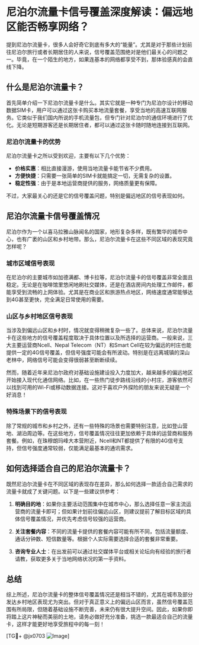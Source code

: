 # 尼泊尔流量卡信号覆盖深度解读：偏远地区能否畅享网络？

提到尼泊尔流量卡，很多人会好奇它到底有多大的“能量”。尤其是对于那些计划前往尼泊尔旅行或者长期居住的人来说，信号覆盖范围绝对是他们最关心的问题之一。毕竟，在一个陌生的地方，如果连基本的网络都享受不到，那体验感真的会直线下降。

## 什么是尼泊尔流量卡？

首先简单介绍一下尼泊尔流量卡是什么。其实它就是一种专门为尼泊尔设计的移动数据SIM卡，用户可以通过这张卡购买本地流量套餐，享受当地的高速互联网服务。它类似于我们国内所说的手机流量包，但专门针对尼泊尔的通信环境进行了优化。无论是短期游客还是长期居住者，都可以通过这张卡随时随地连接到互联网。

### 尼泊尔流量卡的优势

尼泊尔流量卡之所以受到欢迎，主要有以下几个优势：
- **价格实惠**：相比直接漫游，使用当地流量卡能节省不少费用。
- **方便快捷**：只需要一张简单的SIM卡就能搞定一切，无需复杂的设置。
- **稳定性强**：由于是本地运营商提供的服务，网络质量更有保障。

不过，大家最关心的还是它的信号覆盖问题，特别是偏远地区的信号表现如何。

## 尼泊尔流量卡信号覆盖情况

尼泊尔作为一个以喜马拉雅山脉闻名的国家，地形复杂多样，既有繁华的城市中心，也有广袤的山区和乡村地带。那么，尼泊尔流量卡在这些不同区域的表现究竟怎样呢？

### 城市区域信号表现

在尼泊尔的主要城市如加德满都、博卡拉等，尼泊尔流量卡的信号覆盖非常全面且稳定。无论是在咖啡馆里悠闲地刷社交媒体，还是在酒店房间内处理工作邮件，都能享受到流畅的上网体验。尤其是在商业区和旅游热点地区，网络速度通常能够达到4G甚至更快，完全满足日常使用的需要。

### 山区与乡村地区信号表现

当涉及到偏远山区和乡村时，情况就变得稍微复杂一些了。总体来说，尼泊尔流量卡在这些地方的信号覆盖程度取决于具体位置以及所选择的运营商。一般来说，三大主要运营商Ncell、Nepal Telecom（NT）和Smart Cell在较为偏远的村庄也能提供一定的4G信号覆盖，但信号强度可能会有所波动。特别是在远离城镇的深山老林中，网络信号可能会变得很弱甚至断断续续。

然而，随着近年来尼泊尔政府对基础设施建设投入力度加大，越来越多的偏远地区开始接入现代化通信网络。比如，在一些热门徒步路线沿线的小村庄，游客依然可以找到可用的Wi-Fi或移动数据连接。这对于喜欢户外探险的朋友来说无疑是一个好消息！

### 特殊场景下的信号表现

除了常规的城市和乡村之外，还有一些特殊的场景也需要特别注意，比如登山营地、湖泊周边等。在这些地方，信号覆盖情况往往更加依赖于具体的运营商和服务套餐。例如，在珠穆朗玛峰大本营附近，Ncell和NT都提供了有限的4G信号支持，但信号强度通常较弱，仅能满足最基本的通讯需求。

## 如何选择适合自己的尼泊尔流量卡？

既然尼泊尔流量卡在不同区域的表现存在差异，那么如何选择一款适合自己需求的流量卡就成了关键问题。以下是一些建议供参考：

1. **明确目的地**：如果你主要活动范围集中在城市中心，那么选择任意一家主流运营商的流量卡即可；但如果计划前往偏远山区，则建议提前了解目标区域的具体信号覆盖情况，并优先考虑信号较强的运营商。

2. **关注套餐内容**：不同的流量卡提供的套餐内容可能有所不同，包括流量额度、通话分钟数、短信数量等。根据个人实际需要选择合适的套餐非常重要。

3. **咨询专业人士**：在出发前可以通过社交媒体平台或相关论坛向有经验的旅行者请教，获取更多关于当地网络状况的第一手资料。

## 总结

综上所述，尼泊尔流量卡的整体信号覆盖情况还是相当不错的，尤其在城市及部分发达乡村地区表现尤为突出。但对于真正意义上的偏远山区而言，虽然信号覆盖范围有所局限，但随着基础设施不断完善，未来仍有很大提升空间。因此，如果你即将踏上这片神秘而美丽的土地，请务必做好充分准备，挑选一款最适合自己的流量卡，这样才能更好地享受旅程中的每一刻！

[TG💪+ @jx0703 ![Image](https://github.com/user-attachments/assets/dbca1d08-cadb-493c-b0ec-ad6f7a83f270)]